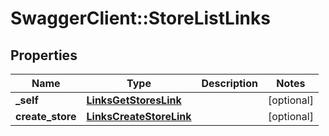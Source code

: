 # SwaggerClient::StoreListLinks

## Properties
Name | Type | Description | Notes
------------ | ------------- | ------------- | -------------
**_self** | [**LinksGetStoresLink**](LinksGetStoresLink.md) |  | [optional] 
**create_store** | [**LinksCreateStoreLink**](LinksCreateStoreLink.md) |  | [optional] 



